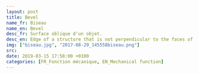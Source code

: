 ```yaml
---
layout: post
title: Bevel
name_fr: Biseau
name_en: Bevel
desc_fr: Surface oblique d'un objet.
desc_en: Edge of a structure that is not perpendicular to the faces of the piece. The words bevel and chamfer overlap in usage
img: ["biseau.jpg", "2017-08-29_145558biseau.png"]
src: 
date: 2019-03-15 17:58:00 +0100
categories: [FR_Fonction mécanique, EN_Mechanical function]
---
```

